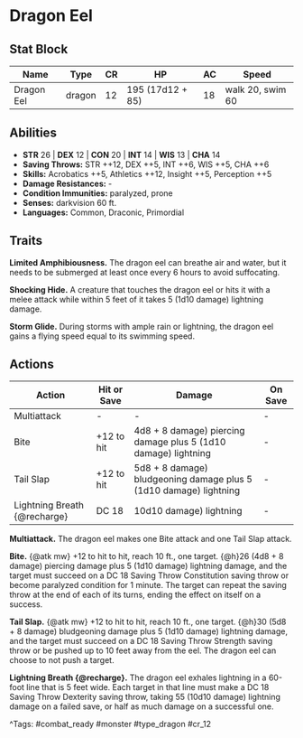 # Dragon Eel

## Stat Block

| Name | Type | CR | HP | AC | Speed |
|------|------|----|----|----|-------|
| Dragon Eel | dragon | 12 | 195 (17d12 + 85) | 18 | walk 20, swim 60 |

## Abilities

- **STR** 26 | **DEX** 12 | **CON** 20 | **INT** 14 | **WIS** 13 | **CHA** 14
- **Saving Throws:** STR ++12, DEX ++5, INT ++6, WIS ++5, CHA ++6  
- **Skills:** Acrobatics ++5, Athletics ++12, Insight ++5, Perception ++5  
- **Damage Resistances:** -  
- **Condition Immunities:** paralyzed, prone  
- **Senses:** darkvision 60 ft.  
- **Languages:** Common, Draconic, Primordial

## Traits

**Limited Amphibiousness.** The dragon eel can breathe air and water, but it needs to be submerged at least once every 6 hours to avoid suffocating.

**Shocking Hide.** A creature that touches the dragon eel or hits it with a melee attack while within 5 feet of it takes 5 (1d10 damage) lightning damage.

**Storm Glide.** During storms with ample rain or lightning, the dragon eel gains a flying speed equal to its swimming speed.


## Actions

| Action | Hit or Save | Damage | On Save |
|--------|--------------|--------|----------|
| Multiattack | - | - | - |
| Bite | +12 to hit | 4d8 + 8 damage) piercing damage plus 5 (1d10 damage) lightning | - |
| Tail Slap | +12 to hit | 5d8 + 8 damage) bludgeoning damage plus 5 (1d10 damage) lightning | - |
| Lightning Breath {@recharge} | DC 18 | 10d10 damage) lightning | - |

**Multiattack.** The dragon eel makes one Bite attack and one Tail Slap attack.

**Bite.** {@atk mw} +12 to hit to hit, reach 10 ft., one target. {@h}26 (4d8 + 8 damage) piercing damage plus 5 (1d10 damage) lightning damage, and the target must succeed on a DC 18 Saving Throw Constitution saving throw or become paralyzed condition for 1 minute. The target can repeat the saving throw at the end of each of its turns, ending the effect on itself on a success.

**Tail Slap.** {@atk mw} +12 to hit to hit, reach 10 ft., one target. {@h}30 (5d8 + 8 damage) bludgeoning damage plus 5 (1d10 damage) lightning damage, and the target must succeed on a DC 18 Saving Throw Strength saving throw or be pushed up to 10 feet away from the eel. The dragon eel can choose to not push a target.

**Lightning Breath {@recharge}.** The dragon eel exhales lightning in a 60-foot line that is 5 feet wide. Each target in that line must make a DC 18 Saving Throw Dexterity saving throw, taking 55 (10d10 damage) lightning damage on a failed save, or half as much damage on a successful one.


^Tags: #combat_ready #monster #type_dragon #cr_12